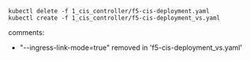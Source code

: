 
    kubectl delete -f 1_cis_controller/f5-cis-deployment.yaml 
    kubectl create -f 1_cis_controller/f5-cis-deployment_vs.yaml

comments: 
- "--ingress-link-mode=true"    removed in 'f5-cis-deployment_vs.yaml'